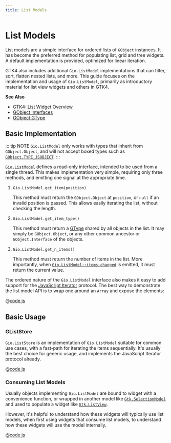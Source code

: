 ```yaml
---
title: List Models
---
```


# List Models

List models are a simple interface for ordered lists of `GObject` instances. It
has become the preferred method for populating list, grid and tree widgets. A
default implementation is provided, optimized for linear iteration.

GTK4 also includes additional `Gio.ListModel` implementations that can filter,
sort, flatten nested lists, and more. This guide focuses on the implementation
and usage of `Gio.ListModel`, primarily as introductory material for list view
widgets and others in GTK4.

**See Also**

* [GTK4: List Widget Overview](https://docs.gtk.org/gtk4/section-list-widget.html)
* [GObject Interfaces](/guides/gobject/interfaces.html)
* [GObject GType](/guides/gobject/gtype.html)


## Basic Implementation

::: tip NOTE
`Gio.ListModel` only works with types that inherit from `GObject.Object`, and
will not accept boxed types such as [`GObject.TYPE_JSOBJECT`][gtype-jsobject].
:::

[`Gio.ListModel`][glistmodel] defines a read-only interface, intended to be used
from a single thread. This makes implementation very simple, requiring only
three methods, and emitting one signal at the appropriate time.

1. `Gio.ListModel.get_item(position)`

   This method must return the `GObject.Object` at `position`, or `null` if an
   invalid position is passed. This allows easily iterating the list, without
   checking the length.

2. `Gio.ListModel.get_item_type()`

   This method must return a [GType](/guides/gobject/gtype.html) shared by all
   objects in the list. It may simply be `GObject.Object`, or any other common
   ancestor or `GObject.Interface` of the objects.

3. `Gio.ListModel.get_n_items()`

   This method must return the number of items in the list. More importantly,
   when [`Gio.ListModel::items-changed`][glistmodel-itemschanged] is emitted, it
   must return the current value.

The ordered nature of the `Gio.ListModel` interface also makes it easy to add
support for the [JavaScript Iterator][js-iterators] protocol. The best way to
demonstrate the list model API is to wrap one around an `Array` and expose the
elements:

@[code js](@src/guides/gio/list-models/listModel.js)

[glistmodel]: https://gjs-docs.gnome.org/gio20/gio.listmodel
[glistmodel-itemschanged]: https://gjs-docs.gnome.org/gio20/gio.listmodel#signal-items-changed
[gtype-jsobject]: (/guides/gobject/gtype.html#javascript-types)
[js-iterators]: https://developer.mozilla.org/docs/Web/JavaScript/Guide/Iterators_and_Generators

## Basic Usage

### GListStore

`Gio.ListStore` is an implementation of `Gio.ListModel` suitable for common use
cases, with a fast-path for iterating the items sequentially. It's usually the
best choice for generic usage, and implements the JavaScript Iterator protocol
already.

@[code js](@src/guides/gio/list-models/listStore.js)

### Consuming List Models

Usually objects implementing `Gio.ListModel` are bound to widget with a
convenience function, or wrapped in another model like
[`Gtk.SelectionModel`][gtk-selectionmodel] and used to populate a widget like
[`Gtk.ListView`][gtk-listview].

However, it's helpful to understand how these widgets will typically use list
models,  when first using widgets that consume list models, to
understand how these widgets will use the model internally.

@[code js](@src/guides/gio/list-models/basicUsage.js)

[gtk-listview]: https://gjs-docs.gnome.org/gtk40/gtk.listview
[gtk-selectionmodel]: https://gjs-docs.gnome.org/gtk40/gtk.selectionmodel

